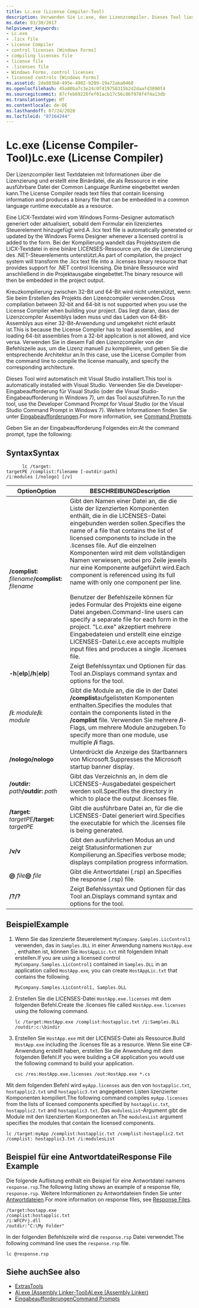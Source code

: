 ```yaml
---
title: Lc.exe (License Compiler-Tool)
description: Verwenden Sie Lc.exe, den Lizenzcompiler. Dieses Tool liest Textdateien mit Lizenzierungsinformationen und erstellt eine Binärdatei, die als Ressource in eine ausführbare Datei für die CLR eingebettet werden soll.
ms.date: 03/30/2017
helpviewer_keywords:
- Lc.exe
- .licx file
- License Compiler
- control licenses [Windows Forms]
- compiling licenses file
- license file
- .licenses file
- Windows Forms, control licenses
- licensed controls [Windows Forms]
ms.assetid: 2de803b8-495e-4982-b209-19a72aba0460
ms.openlocfilehash: 45a80ba7c3e24c0f419758315b2d2daafd3890f4
ms.sourcegitcommit: 87cfeb69226fef01acb17c56c86f978f4f4a13db
ms.translationtype: HT
ms.contentlocale: de-DE
ms.lasthandoff: 07/24/2020
ms.locfileid: "87164244"
---
```

# <a name="lcexe-license-compiler"></a><span data-ttu-id="25cec-104">Lc.exe (License Compiler-Tool)</span><span class="sxs-lookup"><span data-stu-id="25cec-104">Lc.exe (License Compiler)</span></span>
<span data-ttu-id="25cec-105">Der Lizenzcompiler liest Textdateien mit Informationen über die Lizenzierung und erstellt eine Binärdatei, die als Ressource in eine ausführbare Datei der Common Language Runtime eingebettet werden kann.</span><span class="sxs-lookup"><span data-stu-id="25cec-105">The License Compiler reads text files that contain licensing information and produces a binary file that can be embedded in a common language runtime executable as a resource.</span></span>  
  
 <span data-ttu-id="25cec-106">Eine LICX-Textdatei wird vom Windows Forms-Designer automatisch generiert oder aktualisiert, sobald dem Formular ein lizenziertes Steuerelement hinzugefügt wird.</span><span class="sxs-lookup"><span data-stu-id="25cec-106">A .licx text file is automatically generated or updated by the Windows Forms Designer whenever a licensed control is added to the form.</span></span> <span data-ttu-id="25cec-107">Bei der Kompilierung wandelt das Projektsystem die LICX-Textdatei in eine binäre LICENSES-Ressource um, die die Lizenzierung des .NET-Steuerelements unterstützt.</span><span class="sxs-lookup"><span data-stu-id="25cec-107">As part of compilation, the project system will transform the .licx text file into a .licenses binary resource that provides support for .NET control licensing.</span></span> <span data-ttu-id="25cec-108">Die binäre Ressource wird anschließend in die Projektausgabe eingebettet.</span><span class="sxs-lookup"><span data-stu-id="25cec-108">The binary resource will then be embedded in the project output.</span></span>  
  
 <span data-ttu-id="25cec-109">Kreuzkompilierung zwischen 32-Bit und 64-Bit wird nicht unterstützt, wenn Sie beim Erstellen des Projekts den Lizenzcompiler verwenden.</span><span class="sxs-lookup"><span data-stu-id="25cec-109">Cross compilation between 32-bit and 64-bit is not supported when you use the License Compiler when building your project.</span></span> <span data-ttu-id="25cec-110">Das liegt daran, dass der Lizenzcompiler Assemblys laden muss und das Laden von 64-Bit-Assemblys aus einer 32-Bit-Anwendung und umgekehrt nicht erlaubt ist.</span><span class="sxs-lookup"><span data-stu-id="25cec-110">This is because the License Compiler has to load assemblies, and loading 64-bit assemblies from a 32-bit application is not allowed, and vice versa.</span></span> <span data-ttu-id="25cec-111">Verwenden Sie in diesem Fall den Lizenzcompiler von der Befehlszeile aus, um die Lizenz manuell zu kompilieren, und geben Sie die entsprechende Architektur an.</span><span class="sxs-lookup"><span data-stu-id="25cec-111">In this case, use the License Compiler from the command line to compile the license manually, and specify the corresponding architecture.</span></span>  
  
 <span data-ttu-id="25cec-112">Dieses Tool wird automatisch mit Visual Studio installiert.</span><span class="sxs-lookup"><span data-stu-id="25cec-112">This tool is automatically installed with Visual Studio.</span></span> <span data-ttu-id="25cec-113">Verwenden Sie die Developer-Eingabeaufforderung für Visual Studio (oder die Visual Studio-Eingabeaufforderung in Windows 7), um das Tool auszuführen.</span><span class="sxs-lookup"><span data-stu-id="25cec-113">To run the tool, use the Developer Command Prompt for Visual Studio (or the Visual Studio Command Prompt in Windows 7).</span></span> <span data-ttu-id="25cec-114">Weitere Informationen finden Sie unter [Eingabeaufforderungen](developer-command-prompt-for-vs.md).</span><span class="sxs-lookup"><span data-stu-id="25cec-114">For more information, see [Command Prompts](developer-command-prompt-for-vs.md).</span></span>  
  
 <span data-ttu-id="25cec-115">Geben Sie an der Eingabeaufforderung Folgendes ein:</span><span class="sxs-lookup"><span data-stu-id="25cec-115">At the command prompt, type the following:</span></span>  
  
## <a name="syntax"></a><span data-ttu-id="25cec-116">Syntax</span><span class="sxs-lookup"><span data-stu-id="25cec-116">Syntax</span></span>  
  
```console
      lc /target:  
targetPE /complist:filename [-outdir:path]  
/i:modules [/nologo] [/v]  
```  
  
|<span data-ttu-id="25cec-117">Option</span><span class="sxs-lookup"><span data-stu-id="25cec-117">Option</span></span>|<span data-ttu-id="25cec-118">BESCHREIBUNG</span><span class="sxs-lookup"><span data-stu-id="25cec-118">Description</span></span>|  
|------------|-----------------|  
|<span data-ttu-id="25cec-119">**/complist:** *filename*</span><span class="sxs-lookup"><span data-stu-id="25cec-119">**/complist:** *filename*</span></span>|<span data-ttu-id="25cec-120">Gibt den Namen einer Datei an, die die Liste der lizenzierten Komponenten enthält, die in die LICENSES-Datei eingebunden werden sollen.</span><span class="sxs-lookup"><span data-stu-id="25cec-120">Specifies the name of a file that contains the list of licensed components to include in the .licenses file.</span></span> <span data-ttu-id="25cec-121">Auf die einzelnen Komponenten wird mit dem vollständigen Namen verwiesen, wobei pro Zeile jeweils nur eine Komponente aufgeführt wird.</span><span class="sxs-lookup"><span data-stu-id="25cec-121">Each component is referenced using its full name with only one component per line.</span></span><br /><br /> <span data-ttu-id="25cec-122">Benutzer der Befehlszeile können für jedes Formular des Projekts eine eigene Datei angeben.</span><span class="sxs-lookup"><span data-stu-id="25cec-122">Command-line users can specify a separate file for each form in the project.</span></span> <span data-ttu-id="25cec-123">"Lc.exe" akzeptiert mehrere Eingabedateien und erstellt eine einzige LICENSES-Datei.</span><span class="sxs-lookup"><span data-stu-id="25cec-123">Lc.exe accepts multiple input files and produces a single .licenses file.</span></span>|  
|<span data-ttu-id="25cec-124">**-h**[**elp**]</span><span class="sxs-lookup"><span data-stu-id="25cec-124">**/h**[**elp**]</span></span>|<span data-ttu-id="25cec-125">Zeigt Befehlssyntax und Optionen für das Tool an.</span><span class="sxs-lookup"><span data-stu-id="25cec-125">Displays command syntax and options for the tool.</span></span>|  
|<span data-ttu-id="25cec-126">**/i:** *module*</span><span class="sxs-lookup"><span data-stu-id="25cec-126">**/i:** *module*</span></span>|<span data-ttu-id="25cec-127">Gibt die Module an, die die in der Datei **/complist**aufgelisteten Komponenten enthalten.</span><span class="sxs-lookup"><span data-stu-id="25cec-127">Specifies the modules that contain the components listed in the **/complist** file.</span></span> <span data-ttu-id="25cec-128">Verwenden Sie mehrere **/i**-Flags, um mehrere Module anzugeben.</span><span class="sxs-lookup"><span data-stu-id="25cec-128">To specify more than one module, use multiple **/i** flags.</span></span>|  
|<span data-ttu-id="25cec-129">**/nologo**</span><span class="sxs-lookup"><span data-stu-id="25cec-129">**/nologo**</span></span>|<span data-ttu-id="25cec-130">Unterdrückt die Anzeige des Startbanners von Microsoft.</span><span class="sxs-lookup"><span data-stu-id="25cec-130">Suppresses the Microsoft startup banner display.</span></span>|  
|<span data-ttu-id="25cec-131">**/outdir:** *path*</span><span class="sxs-lookup"><span data-stu-id="25cec-131">**/outdir:** *path*</span></span>|<span data-ttu-id="25cec-132">Gibt das Verzeichnis an, in dem die LICENSES-Ausgabedatei gespeichert werden soll.</span><span class="sxs-lookup"><span data-stu-id="25cec-132">Specifies the directory in which to place the output .licenses file.</span></span>|  
|<span data-ttu-id="25cec-133">**/target:** *targetPE*</span><span class="sxs-lookup"><span data-stu-id="25cec-133">**/target:** *targetPE*</span></span>|<span data-ttu-id="25cec-134">Gibt die ausführbare Datei an, für die die LICENSES-Datei generiert wird.</span><span class="sxs-lookup"><span data-stu-id="25cec-134">Specifies the executable for which the .licenses file is being generated.</span></span>|  
|<span data-ttu-id="25cec-135">**/v**</span><span class="sxs-lookup"><span data-stu-id="25cec-135">**/v**</span></span>|<span data-ttu-id="25cec-136">Gibt den ausführlichen Modus an und zeigt Statusinformationen zur Kompilierung an.</span><span class="sxs-lookup"><span data-stu-id="25cec-136">Specifies verbose mode; displays compilation progress information.</span></span>|  
|<span data-ttu-id="25cec-137">**@** *file*</span><span class="sxs-lookup"><span data-stu-id="25cec-137">**@** *file*</span></span>|<span data-ttu-id="25cec-138">Gibt die Antwortdatei (.rsp) an.</span><span class="sxs-lookup"><span data-stu-id="25cec-138">Specifies the response (.rsp) file.</span></span>|  
|<span data-ttu-id="25cec-139">**/?**</span><span class="sxs-lookup"><span data-stu-id="25cec-139">**/?**</span></span>|<span data-ttu-id="25cec-140">Zeigt Befehlssyntax und Optionen für das Tool an.</span><span class="sxs-lookup"><span data-stu-id="25cec-140">Displays command syntax and options for the tool.</span></span>|  
  
## <a name="example"></a><span data-ttu-id="25cec-141">Beispiel</span><span class="sxs-lookup"><span data-stu-id="25cec-141">Example</span></span>  
  
1. <span data-ttu-id="25cec-142">Wenn Sie das lizenzierte Steuerelement `MyCompany.Samples.LicControl1` verwenden, das in `Samples.DLL` in einer Anwendung namens `HostApp.exe` *,* enthalten ist, können Sie `HostAppLic.txt` mit folgendem Inhalt erstellen.</span><span class="sxs-lookup"><span data-stu-id="25cec-142">If you are using a licensed control `MyCompany.Samples.LicControl1` contained in `Samples.DLL` in an application called `HostApp.exe`*,* you can create `HostAppLic.txt` that contains the following.</span></span>  
  
    ```text
    MyCompany.Samples.LicControl1, Samples.DLL  
    ```  
  
2. <span data-ttu-id="25cec-143">Erstellen Sie die LICENSES-Datei `HostApp.exe.licenses` mit dem folgenden Befehl.</span><span class="sxs-lookup"><span data-stu-id="25cec-143">Create the .licenses file called `HostApp.exe.licenses` using the following command.</span></span>  
  
    ```console  
    lc /target:HostApp.exe /complist:hostapplic.txt /i:Samples.DLL /outdir:c:\bindir  
    ```  
  
3. <span data-ttu-id="25cec-144">Erstellen Sie `HostApp.exe` mit der LICENSES-Datei als Ressource.</span><span class="sxs-lookup"><span data-stu-id="25cec-144">Build `HostApp.exe` including the .licenses file as a resource.</span></span> <span data-ttu-id="25cec-145">Wenn Sie eine C#-Anwendung erstellt haben, erstellen Sie die Anwendung mit dem folgenden Befehl.</span><span class="sxs-lookup"><span data-stu-id="25cec-145">If you were building a C# application you would use the following command to build your application.</span></span>  
  
    ```console
    csc /res:HostApp.exe.licenses /out:HostApp.exe *.cs  
    ```  
  
 <span data-ttu-id="25cec-146">Mit dem folgenden Befehl wird `myApp.licenses` aus den von `hostapplic.txt`, `hostapplic2.txt` und `hostapplic3.txt` angegebenen Listen lizenzierter Komponenten kompiliert.</span><span class="sxs-lookup"><span data-stu-id="25cec-146">The following command compiles `myApp.licenses` from the lists of licensed components specified by `hostapplic.txt`, `hostapplic2.txt` and `hostapplic3.txt`.</span></span> <span data-ttu-id="25cec-147">Das `modulesList`-Argument gibt die Module mit den lizenzierten Komponenten an.</span><span class="sxs-lookup"><span data-stu-id="25cec-147">The `modulesList` argument specifies the modules that contain the licensed components.</span></span>  
  
```console  
lc /target:myApp /complist:hostapplic.txt /complist:hostapplic2.txt /complist: hostapplic3.txt /i:modulesList  
```  
  
## <a name="response-file-example"></a><span data-ttu-id="25cec-148">Beispiel für eine Antwortdatei</span><span class="sxs-lookup"><span data-stu-id="25cec-148">Response File Example</span></span>  
 <span data-ttu-id="25cec-149">Die folgende Auflistung enthält ein Beispiel für eine Antwortdatei namens `response.rsp`.</span><span class="sxs-lookup"><span data-stu-id="25cec-149">The following listing shows an example of a response file, `response.rsp`.</span></span> <span data-ttu-id="25cec-150">Weitere Informationen zu Antwortdateien finden Sie unter [Antwortdateien](/visualstudio/msbuild/msbuild-response-files).</span><span class="sxs-lookup"><span data-stu-id="25cec-150">For more information on response files, see [Response Files](/visualstudio/msbuild/msbuild-response-files).</span></span>  
  
```text  
/target:hostapp.exe  
/complist:hostapplic.txt
/i:WFCPrj.dll
/outdir:"C:\My Folder"  
```  
  
 <span data-ttu-id="25cec-151">In der folgenden Befehlszeile wird die `response.rsp` Datei verwendet.</span><span class="sxs-lookup"><span data-stu-id="25cec-151">The following command line uses the `response.rsp` file.</span></span>  
  
```console  
lc @response.rsp  
```  
  
## <a name="see-also"></a><span data-ttu-id="25cec-152">Siehe auch</span><span class="sxs-lookup"><span data-stu-id="25cec-152">See also</span></span>

- [<span data-ttu-id="25cec-153">Extras</span><span class="sxs-lookup"><span data-stu-id="25cec-153">Tools</span></span>](index.md)
- [<span data-ttu-id="25cec-154">Al.exe (Assembly Linker-Tool)</span><span class="sxs-lookup"><span data-stu-id="25cec-154">Al.exe (Assembly Linker)</span></span>](al-exe-assembly-linker.md)
- [<span data-ttu-id="25cec-155">Eingabeaufforderungen</span><span class="sxs-lookup"><span data-stu-id="25cec-155">Command Prompts</span></span>](developer-command-prompt-for-vs.md)
